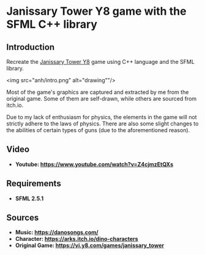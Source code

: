 # Janissary Tower Y8 game with the SFML C++ library

## Introduction

Recreate the [Janissary Tower Y8](https://vi.y8.com/games/janissary_tower) game using C++ language and the SFML library.

<img src="anh/intro.png" alt="drawing""/>

Most of the game's graphics are captured and extracted by me from the original game. Some of them are self-drawn, while others are sourced from itch.io.

Due to my lack of enthusiasm for physics, the elements in the game will not strictly adhere to the laws of physics. There are also some slight changes to the abilities of certain types of guns (due to the aforementioned reason).

## Video

* **Youtube: https://www.youtube.com/watch?v=Z4cjmzEtQXs**
  
## Requirements

* **SFML 2.5.1**

## Sources

* **Music: https://danosongs.com/**
* **Character:  https://arks.itch.io/dino-characters**
* **Original Game: https://vi.y8.com/games/janissary_tower**
